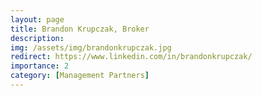 ```yaml
---
layout: page
title: Brandon Krupczak, Broker
description:                                                                     
img: /assets/img/brandonkrupczak.jpg
redirect: https://www.linkedin.com/in/brandonkrupczak/
importance: 2
category: [Management Partners]
---
```

